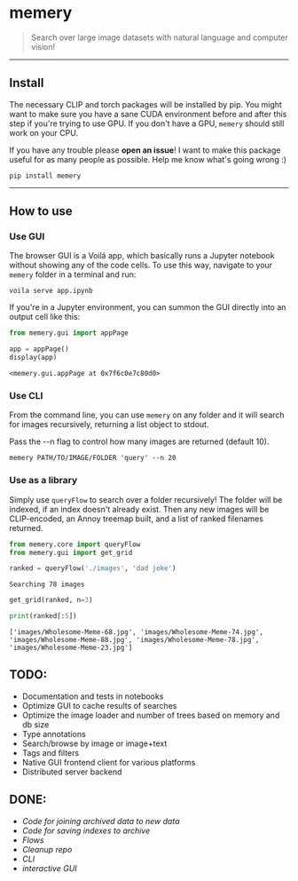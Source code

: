 # memery
> Search over large image datasets with natural language and computer vision!


---

## Install

The necessary CLIP and torch packages will be installed by pip. You might want to make sure you have a sane CUDA environment before and after this step if you're trying to use GPU. If you don't have a GPU, `memery` should still work on your CPU. 

If you have any trouble please **open an issue**! I want to make this package useful for as many people as possible. Help me know what's going wrong :)

`pip install memery`

---

## How to use

### Use GUI

The browser GUI is a Voilá app, which basically runs a Jupyter notebook without showing any of the code cells. To use this way, navigate to your `memery` folder in a terminal and run:

`voila serve app.ipynb`

If you're in a Jupyter environment, you can summon the GUI directly into an output cell like this:


```python
from memery.gui import appPage

```

```python
app = appPage()
display(app)
```


    <memery.gui.appPage at 0x7f6c0e7c80d0>


### Use CLI

From the command line, you can use `memery` on any folder and it will search for images recursively, returning a list object to stdout.

Pass the --n flag to control how many images are returned (default 10).

`memery PATH/TO/IMAGE/FOLDER 'query' --n 20
`

### Use as a library

Simply use `queryFlow` to search over a folder recursively! The folder will be indexed, if an index doesn't already exist. Then any new images will be CLIP-encoded, an Annoy treemap built, and a list of ranked filenames returned.

```python
from memery.core import queryFlow
from memery.gui import get_grid
```

```python
ranked = queryFlow('./images', 'dad joke')
```

    Searching 78 images


```python
get_grid(ranked, n=3)
```

```python
print(ranked[:5])
```

    ['images/Wholesome-Meme-68.jpg', 'images/Wholesome-Meme-74.jpg', 'images/Wholesome-Meme-88.jpg', 'images/Wholesome-Meme-78.jpg', 'images/Wholesome-Meme-23.jpg']


## TODO:

- Documentation and tests in notebooks
- Optimize GUI to cache results of searches
- Optimize the image loader and number of trees based on memory and db size
- Type annotations
- Search/browse by image or image+text
- Tags and filters
- Native GUI frontend client for various platforms
- Distributed server backend

## DONE:
- _Code for joining archived data to new data_
- _Code for saving indexes to archive_
- _Flows_
- _Cleanup repo_
- _CLI_
- _interactive GUI_

